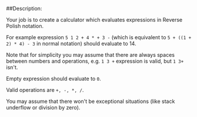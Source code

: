 ##Description:

Your job is to create a calculator which evaluates expressions in Reverse Polish notation.

For example expression ```5 1 2 + 4 * + 3 -``` (which is equivalent to ```5 + ((1 + 2) * 4) - 3``` in normal notation) should evaluate to 14.

Note that for simplicity you may assume that there are always spaces between numbers and operations, e.g. ```1 3 +``` expression is valid, but ```1 3+``` isn't.

Empty expression should evaluate to ```0```.

Valid operations are ```+, -, *, /```.

You may assume that there won't be exceptional situations (like stack underflow or division by zero).
